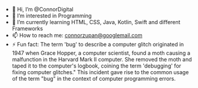- 👋 Hi, I’m @ConnorDigital
- 👀 I’m interested in Programming
- 🌱 I’m currently learning HTML, CSS, Java, Kotlin, Swift and different Frameworks
- 📫 How to reach me: connorzupan@googlemail.com
- ⚡ Fun fact: The term 'bug' to describe a computer glitch originated in 1947 when Grace Hopper, a computer scientist, found a moth causing a malfunction in the Harvard Mark II computer. She removed the moth and taped it to the computer's logbook, coining the term 'debugging' for fixing computer glitches." This incident gave rise to the common usage of the term "bug" in the context of computer programming errors.

<!---
ConnorDigital/ConnorDigital is a ✨ special ✨ repository because its `README.md` (this file) appears on your GitHub profile.
You can click the Preview link to take a look at your changes.
--->
